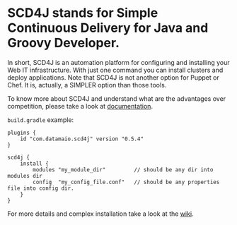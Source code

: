 SCD4J stands for Simple Continuous Delivery for Java and Groovy Developer. 
=============

In short, SCD4J is an automation platform for configuring and installing your Web IT infrastructure. With just one command you can install clusters and deploy applications. Note that SCD4J is not another option for Puppet or Chef. It is, actually, a SIMPLER option than those tools.

To know more about SCD4J and understand what are the advantages over competition, please take a look at [documentation](https://github.com/scd4j/gradle-plugins/wiki).

`build.gradle` example:
```
plugins {
    id "com.datamaio.scd4j" version "0.5.4"
}

scd4j {
    install {
        modules "my_module_dir"         // should be any dir into modules dir
        config  "my_config_file.conf"	// should be any properties file into config dir.
    }
}
```

For more details and complex installation take a look at the [wiki](https://github.com/scd4j/gradle-plugins/wiki/02.-Basics).

